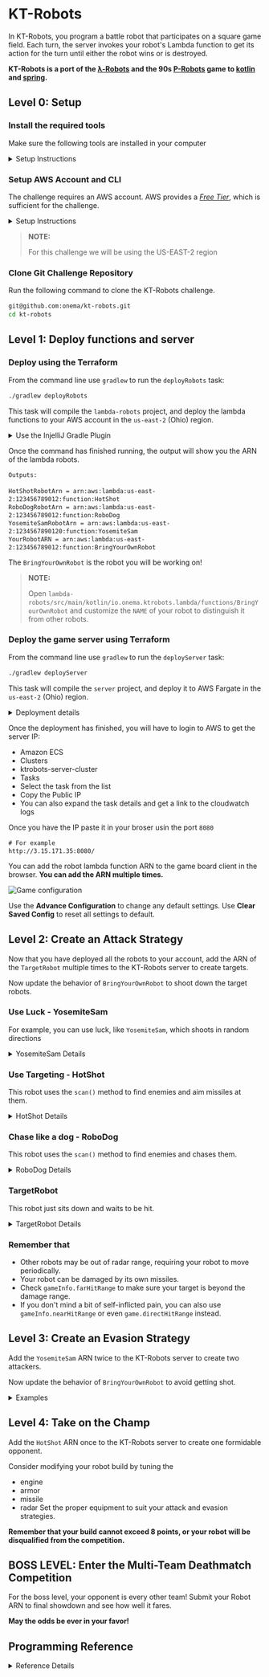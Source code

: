 # KT-Robots

In KT-Robots, you program a battle robot that participates on a square game field. Each turn, the server invokes your robot's Lambda function to get its action for the turn until either the robot wins or is destroyed.

**KT-Robots is a port of the [λ-Robots](https://github.com/LambdaSharp/LambdaRobots) and the 90s [P-Robots](https://corewar.co.uk/probots.htm) game to [kotlin](https://kotlinlang.org/) and [spring](https://spring.io/).**

 
## Level 0: Setup

### Install the required tools
Make sure the following tools are installed in your computer
<details>
<summary>Setup Instructions</summary>

- [Download and install the JDK 11](https://www.oracle.com/java/technologies/javase-jdk11-downloads.html)
- [Download and isntall the AWS CLI](https://docs.aws.amazon.com/cli/latest/userguide/install-cliv2.html)
- [Download and install Terraform 12](https://learn.hashicorp.com/terraform/getting-started/install.html)
</details>

### Setup AWS Account and CLI
The challenge requires an AWS account. AWS provides a [*Free Tier*](https://aws.amazon.com/free/), which is sufficient for the challenge.
<details>
<summary>Setup Instructions</summary>

- [Create an AWS Account](https://aws.amazon.com)
- [Configure your AWS profile with the AWS CLI for us-east-2 (Ohio)](https://docs.aws.amazon.com/cli/latest/userguide/cli-chap-configure.html#cli-quick-configuration)
</details>

> **NOTE:** 
> 
> For this challenge we will be using the US-EAST-2 region

### Clone Git Challenge Repository

Run the following command to clone the KT-Robots challenge. 
```bash
git@github.com:onema/kt-robots.git
cd kt-robots
```



## Level 1: Deploy functions and server
### Deploy using the Terraform
From the command line use `gradlew` to run the `deployRobots` task: 
```bash
./gradlew deployRobots
```

This task will compile the `lambda-robots` project, and deploy the lambda functions to your AWS account in the `us-east-2` (Ohio) region. 

<details>
<summary>Use the InjelliJ Gradle Plugin</summary>

Or use the IntelliJ gradle plugin to execute the task.

![deployRobots](images/deployRobots.png)
</details>



Once the command has finished running, the output will show you the ARN of the lambda robots.
```
Outputs:

HotShotRobotArn = arn:aws:lambda:us-east-2:123456789012:function:HotShot
RoboDogRobotArn = arn:aws:lambda:us-east-2:123456789012:function:RoboDog
YosemiteSamRobotArn = arn:aws:lambda:us-east-2:1234567890120:function:YosemiteSam
YourRobotARN = arn:aws:lambda:us-east-2:123456789012:function:BringYourOwnRobot
```

The `BringYourOwnRobot` is the robot you will be working on!

> **NOTE:** 
> 
> Open `lambda-robots/src/main/kotlin/io.onema.ktrobots.lambda/functions/BringYourOwnRobot` and customize the `NAME` of your robot to distinguish it from other robots.

### Deploy the game server using Terraform 
From the command line use `gradlew` to run the `deployServer` task:
```bash
./gradlew deployServer
```
This task will compile the `server` project, and deploy it to AWS Fargate in the `us-east-2` (Ohio) region.

<details>
<summary>Deployment details</summary>

This command will create and do a few things:

1. Copile the server
2. Creates a docker image that runs the server
4. Create an ECR docker repository to host the image
5. Pushes the image to the new docker repository
6. Creates a Fargate cluster
7. Creates a service and runs a task exposing port 8080

</details>

Once the deployment has finished, you will have to login to AWS to get the server IP:
- Amazon ECS
- Clusters
- ktrobots-server-cluster
- Tasks
- Select the task from the list
- Copy the Public IP
- You can also expand the task details and get a link to the cloudwatch logs

Once you have the IP paste it in your broser usin the port `8080`
```
# For example
http://3.15.171.35:8080/
```

You can add the robot lambda function ARN to the game board client in the browser.  **You can add the ARN multiple times.**

![Game configuration](images/.png)

Use the **Advance Configuration** to change any default settings.  Use **Clear Saved Config** to reset all settings to default.


## Level 2: Create an Attack Strategy

Now that you have deployed all the robots to your account, add the ARN of the `TargetRobot` multiple times to the KT-Robots server to create targets.


Now update the behavior of `BringYourOwnRobot` to shoot down the target robots. 

### Use Luck - YosemiteSam 
For example, you can use luck, like `YosemiteSam`, which shoots in random directions

<details>
<summary>YosemiteSam Details</summary>

![Yosemite Sam](images/yosemiteSam.png)
Yosemite Sam is fast and trigger happy!

This robot chooses a random angle on every turn and fires a missile. It has an extra large engine which helps it avoid attacks and keeps it's distance from the edges of the game board to avoid collisions!

| Equipment | Type              | Points | Details |
| --------- | ----------------- | ------ | ------- |
| Armor     | Light             | 1      |         |
| Engine    | Extra Large       | 4      |         |
| Radar     | Ultra Short Range | 0      |         |
| Missile   | Dart              | 0      |         |
| Total     |                   | 5      |         |
</details>


### Use Targeting - HotShot 

This robot uses the `scan()` method to find enemies and aim missiles at them. 
<details>
<summary>HotShot Details</summary>

![HotShot](images/hotShot.jpg)
HotShot is patient and accurate, it hardly ever misses it's target!

This robot uses the `scan()` method to find targets, if it doesn't find targets it moves to a new location. If it receives damage it initiates an evasive move. 

| Equipment | Type        | Points | Details |
| --------- | ----------- | ------ | ------- |
| Armor     | Medium      | 2      |         |
| Engine    | Large       | 3      |         |
| Radar     | Short Range | 1      |         |
| Missile   | Javelin     | 2      |         |
| Total     |             | 8      |         |
</details>

### Chase like a dog - RoboDog 

This robot uses the `scan()` method to find enemies and chases them. 
<details>
<summary>RoboDog Details</summary>

![RoboDog](images/roboDog.jpg)
RoboDog moves at random and scans what is right in front of it, when this dog bites it won't let go!

This robot uses the `scan()` method to find targets right in from of it, if it does it adjust it's heading to move towards the target, this dog can hit you with a missile and with collision damage!

| Equipment | Type              | Points | Details |
| --------- | ----------------- | ------ | ------- |
| Armor     | Light             | 2      |         |
| Engine    | Standard          | 3      |         |
| Radar     | Ultra Short Range | 0      |         |
| Missile   | Cannon            | 3      |         |
| Total     |                   | 8      |         |
</details>

### TargetRobot 

This robot just sits down and waits to be hit. 
<details>
<summary>TargetRobot Details</summary>

![TargetRobot](images/targetRobot.jpg)
Please don't be the target robot, no body wants to be the target robot!

| Equipment | Type              | Points | Details |
| --------- | ----------------- | ------ | ------- |
| Armor     | Heavy             | 3      |         |
| Engine    | Economy           | 0      |         |
| Radar     | Ultra Short Range | 0      |         |
| Missile   | Dart              | 0      |         |
| Total     |                   | 3      |         |
</details>


### Remember that 
- Other robots may be out of radar range, requiring your robot to move periodically. 
- Your robot can be damaged by its own missiles. 
- Check `gameInfo.farHitRange` to make sure your target is beyond the damage range. 
- If you don't mind a bit of self-inflicted pain, you can also use `gameInfo.nearHitRange` or even `game.directHitRange` instead.

## Level 3: Create an Evasion Strategy

Add the `YosemiteSam` ARN twice to the KT-Robots server to create two attackers.

Now update the behavior of `BringYourOwnRobot` to avoid getting shot. 

<details>
<summary>Examples</summary>

You can continuous motion, like `YosemiteSam`, which zig-zags across the board.

Reacting to damage like `HotShotRobot`. 

Beware that a robot cannot change heading without suddenly stopping if its speed exceeds `Robot.MaxSpeed`.
</details>

## Level 4: Take on the Champ

Add the `HotShot` ARN once to the KT-Robots server to create one formidable opponent.

Consider modifying your robot build by tuning the 
- engine
- armor 
- missile
- radar 
Set the proper equipment to suit your attack and evasion strategies. 

**Remember that your build cannot exceed 8 points, or your robot will be disqualified from the competition.**

## BOSS LEVEL: Enter the Multi-Team Deathmatch Competition

For the boss level, your opponent is every other team! Submit your Robot ARN to final showdown and see how well it fares.

**May the odds be ever in your favor!**

## Programming Reference

<details>
<summary>Reference Details</summary>

### Pre-Build Lambda-Robots

The `lambda-robots/src/main/kotlin/io.onema.ktrobots.lambda/functions/` folder contains additional robots that are deployed, these have different behaviors.
Next, we need a few robots to battle it out. 
* `TargetRobot`: This is a stationary robot for other robots to practice on.
* `YosemiteSam`: This robot runs around shooting in random directions as fast as it can.
* `HotShot`: This robot uses its radar to find other robots and fire at them. When hit, this robot moves around the board.
* `RoboDog`: This robot moves around shooting straight in front of it, when it finds a target it changes direction and chasses it, this robot will do collision damage.

### LambdaRobots SDK

Derive your Lambda-Robot from the `LambdaRobotFunction` provided by the SDK.

#### Abstract Methods
The base class requires two methods to be implemented:

| Method                                                                              | Description                                                                                                                                                                                                                                                    |
| ----------------------------------------------------------------------------------- | -------------------------------------------------------------------------------------------------------------------------------------------------------------------------------------------------------------------------------------------------------------- |
| `fun getBuild(state: LambdaRobotState): Pair<LambdaRobotBuild, LambdaRobotState>`   | This method returns the robot build information, including its name, armor, engine, missile type, and radar, and the robot state object. Note that by default, a build cannot exceed 8 points or the robot will be disqualified at the beginning of the match. |
| `fun getAction(state: LambdaRobotState): Pair<LambdaRobotAction, LambdaRobotState>` | This method returns the actions taken by the robot during the turn and the updated robot state                                                                                                                                                                 |

#### Properties
The most commonly needed properties are readily available as properties from the base class. Additional information about the game or the robot is available via the `Game` and `Robot` properties, respectively.

| Property           | Type          | Description                                                                                                                                      |
| ------------------ | ------------- | ------------------------------------------------------------------------------------------------------------------------------------------------ |
| `breakingDistance` | `double`      | Distance required to stop at the current speed.                                                                                                  |
| `damage`           | `double`      | Robot damage. Value is always between 0 and `Robot.MaxDamage`. When the value is equal to `Robot.MaxDamage` the robot is considered killed.      |
| `game`             | `Game`        | Game information data structure. _See below._                                                                                                    |
| `heading`          | `double`      | Robot heading. Value is always between `-180` and `180`.                                                                                         |
| `random`           | `Random`      | Initialized random number generator. Instance of [Random Class](https://docs.microsoft.com/en-us/dotnet/api/system.random?view=netstandard-2.0). |
| `reloadCoolDown`   | `double`      | Number of seconds until the missile launcher is ready again.                                                                                     |
| `robot`            | `LambdaRobot` | Robot information data structure. _See below._                                                                                                   |
| `speed`            | `double`      | Robot speed. Value is between `0` and `Robot.MaxSpeed`.                                                                                          |
| `state`            | `TState`      | Robot state based on custom type. Used to store information between turns.                                                                       |
| `x`                | `double`      | Horizontal position of robot. Value is between `0` and `Game.BoardWidth`.                                                                        |
| `y`                | `double`      | Vertical position of robot. Value is between `0` and `Game.BoardHeight`.                                                                         |

##### `Robot` Properties
| Property                      | Type                | Description                                                                               |
| ----------------------------- | ------------------- | ----------------------------------------------------------------------------------------- |
| `acceleration`                | `double`            | Acceleration when speeding up. (m/s^2)                                                    |
| `collisionDamage`             | `double`            | Amount of damage the robot receives from a collision.                                     |
| `damage`                      | `double`            | Accumulated robot damage. Between `0` and `MaxDamage`.                                    |
| `deceleration`                | `double`            | Deceleration when speeding up. (m/s^2)                                                    |
| `directHitDamage`             | `double`            | Amount of damage the robot receives from a direct hit.                                    |
| `farHitDamage`                | `double`            | Amount of damage the robot receives from a far hit.                                       |
| `Heading`                     | `double`            | Robot heading. Between `0` and `360`. (degrees)                                           |
| `id`                          | `string`            | Globally unique robot ID.                                                                 |
| `index`                       | `int`               | Index position of robot. Starts at `0`.                                                   |
| `maxDamage`                   | `double`            | Maximum damage before the robot is destroyed.                                             |
| `maxSpeed`                    | `double`            | Maximum speed for robot. (m/s)                                                            |
| `maxTurnSpeed`                | `double`            | Maximum speed at which the robot can change heading without a sudden stop. (m/s)          |
| `missileDirectHitDamageBonus` | `double`            | Bonus damage on target for a direct hit.                                                  |
| `missileFarHitDamageBonus`    | `double`            | Bonus damage on target for a far hit.                                                     |
| `missileNearHitDamageBonus`   | `double`            | Bonus damage on target for a near hit.                                                    |
| `missileRange`                | `double`            | Maximum range for missile. (m)                                                            |
| `missileReloadCooldown`       | `double`            | Number of seconds between each missile launch. (s)                                        |
| `missileVelocity`             | `double`            | Travel velocity for missile. (m/s)                                                        |
| `name`                        | `string`            | Robot display name.                                                                       |
| `nearHitDamage`               | `double`            | Amount of damage the robot receives from a near hit.                                      |
| `radarMaxResolution`          | `double`            | Maximum degrees the radar can scan beyond the selected heading. (degrees)                 |
| `radarRange`                  | `double`            | Maximum range at which the radar can detect an opponent. (m)                              |
| `reloadCoolDown`              | `double`            | Number of seconds before the robot can fire another missile. (s)                          |
| `speed`                       | `double`            | Robot speed. Between `0` and `MaxSpeed`. (m/s)                                            |
| `status`                      | `LambdaRobotStatus` | Robot status. Either `Alive` or `Dead`.                                                   |
| `targetHeading`               | `double`            | Desired heading for robot. The heading will be adjusted accordingly every turn. (degrees) |
| `targetSpeed`                 | `double`            | Desired speed for robot. The current speed will be adjusted accordingly every turn. (m/s) |
| `timeOfDeathGameTurn`         | `int`               | Game turn during which the robot died. `-1` if robot is alive.                            |
| `totalCollisions`             | `int`               | Number of collisions with walls or other robots during match.                             |
| `totalDamageDealt`            | `double`            | Damage dealt by missiles during match.                                                    |
| `totalKills`                  | `int`               | Number of confirmed kills during match.                                                   |
| `totalMissileFiredCount`      | `int`               | Number of missiles fired by robot during match.                                           |
| `totalMissileHitCount`        | `int`               | Number of missiles that hit a target during match.                                        |
| `totalTravelDistance`         | `double`            | Total distance traveled by robot during the match. (m)                                    |
| `x`                           | `double`            | Robot horizontal position.                                                                |
| `y`                           | `double`            | Robot vertical position.                                                                  |

##### `Game` Properties
| Property         | Type     | Description                                             |
| ---------------- | -------- | ------------------------------------------------------- |
| `id`             | `string` | Unique Game ID.                                         |
| `boardWidth`     | `double` | Width of the game board.                                |
| `boardHeight`    | `double` | Height of the game board.                               |
| `secondsPerTurn` | `double` | Number of seconds elapsed per game turn.                |
| `directHitRange` | `double` | Distance for missile impact to count as direct hit.     |
| `nearHitRange`   | `double` | Distance for missile impact to count as near hit.       |
| `farHitRange`    | `double` | Distance for missile impact to count as far hit.        |
| `collisionRange` | `double` | Distance between robots to count as a collision.        |
| `gameTurn`       | `int`    | Current game turn. Starts at `1`.                       |
| `maxGameTurns`   | `int`    | Maximum number of turns before the game ends in a draw. |
| `maxBuildPoints` | `int`    | Maximum number of build points a robot can use.         |
| `apiUrl`         | `string` | URL for game server API.                                |

#### Primary Methods
The following methods represent the core capabilities of the robot. They are used to move, fire missiles, and scan its surroundings.

| Method                                                       | Description                                                                                                                                                                                                         |
| ------------------------------------------------------------ | ------------------------------------------------------------------------------------------------------------------------------------------------------------------------------------------------------------------- |
| `void FireMissile(double heading, double distance)`          | Fire a missile in a given direction with impact at a given distance. A missile can only be fired if `Robot.ReloadCoolDown` is `0`.                                                                                  |
| `Task<double?> ScanAsync(double heading, double resolution)` | Scan the game board in a given heading and resolution. The resolution specifies in the scan arc centered on `heading` with +/- `resolution` tolerance. The max resolution is limited to `Robot.RadarMaxResolution`. |
| `void SetHeading(double heading)`                            | Set heading in which the robot is moving. Current speed must be below `Robot.MaxTurnSpeed` to avoid a sudden stop.                                                                                                  |
| `void SetSpeed(double speed)`                                | Set the speed for the robot. Speed is adjusted according to `Robot.Acceleration` and `Robot.Deceleration` characteristics.                                                                                          |

#### Support Methods
The following methods are provided to make some common operations easier, but do not introduce n

| Method                                     | Description                                                                                                                                                               |
| ------------------------------------------ | ------------------------------------------------------------------------------------------------------------------------------------------------------------------------- |
| `double AngleToXY(double x, double y)`     | Determine angle in degrees relative to current robot position. Return value range from `-180` to `180` degrees.                                                           |
| `double DistanceToXY(double x, double y)`  | Determine distance relative to current robot position.                                                                                                                    |
| `void FireMissileToXY(double x, double y)` | Fire a missile in at the given position. A missile can only be fired if `Robot.ReloadCoolDown` is `0`.                                                                    |
| `bool MoveToXY(double x, double y)`        | Adjust speed and heading to move robot to specified coordinates. Call this method on every turn to keep adjusting the speed and heading until the destination is reached. |
| `double NormalizeAngle(double angle)`      | Normalize angle to be between `-180` and `180` degrees.                                                                                                                   |

### Robot Build

By default, 8 build points are available to allocate in any fashion. The robot is disqualified if its build exceeds the maximum number of build points.

The default configuration for each is shown in bold font and an asterisk (*).

#### Radar

| Radar Type       | Radar Range  | Radar Resolution | Points |
| ---------------- | ------------ | ---------------- | ------ |
| UltraShortRange  | 200 meters   | 45 degrees       | 0      |
| ShortRange       | 400 meters   | 20 degrees       | 1      |
| **MidRange (*)** | 600 meters   | 10 degrees       | 2      |
| LongRange        | 800 meters   | 8 degrees        | 3      |
| UltraLongRange   | 1,000 meters | 5 degrees        | 4      |

#### Engine

| Engine Type      | Max. Speed | Acceleration | Points |
| ---------------- | ---------- | ------------ | ------ |
| Economy          | 60 m/s     | 7 m/s^2      | 0      |
| Compact          | 80 m/s     | 8 m/s^2      | 1      |
| **Standard (*)** | 100 m/s    | 10 m/s^2     | 2      |
| Large            | 120 m/s    | 12 m/s^2     | 3      |
| ExtraLarge       | 140 m/s    | 13 m/s^2     | 4      |

#### Armor

| Armor Type     | Direct Hit | Near Hit | Far Hit | Collision | Max. Speed | Deceleration | Points |
| -------------- | ---------- | -------- | ------- | --------- | ---------- | ------------ | ------ |
| UltraLight     | 50         | 25       | 12      | 10        | +35 m/s    | 30 m/s^2     | 0      |
| Light          | 16         | 8        | 4       | 3         | +25 m/s    | 25 m/s^2     | 1      |
| **Medium (*)** | 8          | 4        | 2       | 2         | -          | 20 m/s^2     | 2      |
| Heavy          | 4          | 2        | 1       | 1         | -25 m/s    | 15 m/s^2     | 3      |
| UltraHeavy     | 2          | 1        | 0       | 1         | -45 m/s    | 10 m/s^2     | 4      |

#### Missile

| Missile Type    | Max. Range   | Velocity | Direct Hit Bonus | Near Hit Bonus | Far Hit Bonus | Cooldown | Points |
| --------------- | ------------ | -------- | ---------------- | -------------- | ------------- | -------- | ------ |
| Dart            | 1,200 meters | 250 m/s  | 0                | 0              | 0             | 0 sec    | 0      |
| Arrow           | 900 meters   | 200 m/s  | 1                | 1              | 0             | 1 sec    | 1      |
| **Javelin (*)** | 700 meters   | 150 m/s  | 3                | 2              | 1             | 2 sec    | 2      |
| Cannon          | 500 meters   | 100 m/s  | 6                | 4              | 2             | 3 sec    | 3      |
| BFG             | 350 meters   | 75 m/s   | 12               | 8              | 4             | 5 sec    | 4      |

</details>
